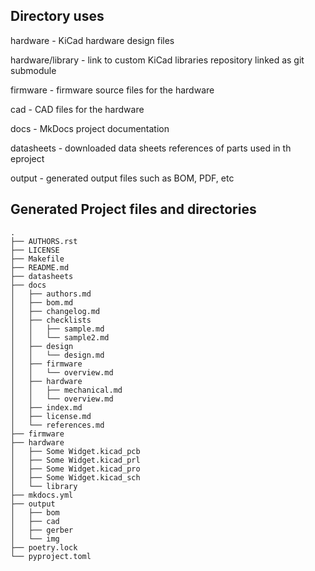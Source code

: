 ## Directory uses
hardware - KiCad hardware design files

hardware/library - link to custom KiCad libraries repository linked as git submodule

firmware - firmware source files for the hardware

cad - CAD files for the hardware

docs - MkDocs project documentation

datasheets - downloaded data sheets references of parts used in th eproject

output - generated output files such as BOM, PDF, etc

## Generated Project files and directories
```
.
├── AUTHORS.rst
├── LICENSE
├── Makefile
├── README.md
├── datasheets
├── docs
│   ├── authors.md
│   ├── bom.md
│   ├── changelog.md
│   ├── checklists
│   │   ├── sample.md
│   │   └── sample2.md
│   ├── design
│   │   └── design.md
│   ├── firmware
│   │   └── overview.md
│   ├── hardware
│   │   ├── mechanical.md
│   │   └── overview.md
│   ├── index.md
│   ├── license.md
│   └── references.md
├── firmware
├── hardware
│   ├── Some Widget.kicad_pcb
│   ├── Some Widget.kicad_prl
│   ├── Some Widget.kicad_pro
│   ├── Some Widget.kicad_sch
│   └── library
├── mkdocs.yml
├── output
│   ├── bom
│   ├── cad
│   ├── gerber
│   └── img
├── poetry.lock
└── pyproject.toml
```
